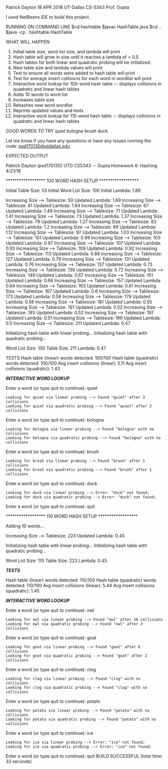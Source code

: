 Patrick Dayton
18 APR 2018
UT-Dallas
CS-5343
Prof. Gupta

I used NetBeans IDE to build this project.

RUNNING ON COMMAND LINE
$cd hashtable
$javac HashTable.java
$cd ..
$java -cp . hashtable.HashTable


WHAT WILL HAPPEN
1) Initial table size, word list size, and lambda will print
2) Hash table will grow in size until it reaches a lambda of < 0.5
3) Hash tables for both linear and quadratic probing will be initialized.
4) New table size and lambda values will print
5) Test to ensure all words were added to hash table will print
6) Test for average insert collisions for each word in wordlist will print
7) Interactive word lookup for 100-word hash table -- displays collisions in quadratic and linear hash tables
8) Adds 10 words to word list
9) Increases table size
10) Rehashes new word wordlist
11) Reprints updated values and tests
12) Interactive word lookup for 110-word hash table -- displays collisions in quadratic and linear hash tables

GOOD WORDS TO TRY
quiet
bologna
brush
duck


Let me know if you have any questions or have any issues running the code: pxd170130@utdallas.edu

EXPECTED OUTPUT

Patrick Dayton (pxd170130)
UTD CS5343 -- Gupta
Homework 6: Hashing
4/21/18


****************** 100 WORD HASH SETUP ******************

Initial Table Size:      53
Initial Word List Size:  100
Initial Lambda:          1.89

Increasing Size --> Tablesize: 59	Updated Lambda: 1.69
Increasing Size --> Tablesize: 61	Updated Lambda: 1.64
Increasing Size --> Tablesize: 67	Updated Lambda: 1.49
Increasing Size --> Tablesize: 71	Updated Lambda: 1.41
Increasing Size --> Tablesize: 73	Updated Lambda: 1.37
Increasing Size --> Tablesize: 79	Updated Lambda: 1.27
Increasing Size --> Tablesize: 83	Updated Lambda: 1.2
Increasing Size --> Tablesize: 89	Updated Lambda: 1.12
Increasing Size --> Tablesize: 97	Updated Lambda: 1.03
Increasing Size --> Tablesize: 101	Updated Lambda: 0.99
Increasing Size --> Tablesize: 103	Updated Lambda: 0.97
Increasing Size --> Tablesize: 107	Updated Lambda: 0.93
Increasing Size --> Tablesize: 109	Updated Lambda: 0.92
Increasing Size --> Tablesize: 113	Updated Lambda: 0.88
Increasing Size --> Tablesize: 127	Updated Lambda: 0.79
Increasing Size --> Tablesize: 131	Updated Lambda: 0.76
Increasing Size --> Tablesize: 137	Updated Lambda: 0.73
Increasing Size --> Tablesize: 139	Updated Lambda: 0.72
Increasing Size --> Tablesize: 149	Updated Lambda: 0.67
Increasing Size --> Tablesize: 151	Updated Lambda: 0.66
Increasing Size --> Tablesize: 157	Updated Lambda: 0.64
Increasing Size --> Tablesize: 163	Updated Lambda: 0.61
Increasing Size --> Tablesize: 167	Updated Lambda: 0.6
Increasing Size --> Tablesize: 173	Updated Lambda: 0.58
Increasing Size --> Tablesize: 179	Updated Lambda: 0.56
Increasing Size --> Tablesize: 181	Updated Lambda: 0.55
Increasing Size --> Tablesize: 191	Updated Lambda: 0.52
Increasing Size --> Tablesize: 193	Updated Lambda: 0.52
Increasing Size --> Tablesize: 197	Updated Lambda: 0.51
Increasing Size --> Tablesize: 199	Updated Lambda: 0.5
Increasing Size --> Tablesize: 211	Updated Lambda: 0.47


Initializing hash table with linear probing...
Initializing hash table with quadratic probing...

Word List Size:  100
Table Size:      211
Lambda:          0.47

TESTS
Hash table (linear) words detected:    100/100
Hash table (quadratic) words detected: 100/100
Avg insert collisions (linear):    5.11
Avg insert collisions (quadratic): 1.43



***INTERACTIVE WORD LOOKUP***

Enter a word (or type quit to continue): quiet

	Looking for quiet via linear probing --> Found "quiet" after 3 collisions
	Looking for quiet via quadratic probing --> Found "quiet" after 2 collisions

Enter a word (or type quit to continue): bologna

	Looking for bologna via linear probing --> Found "bologna" with no collisions
	Looking for bologna via quadratic probing --> Found "bologna" with no collisions

Enter a word (or type quit to continue): brush

	Looking for brush via linear probing --> Found "brush" after 1 collisions
	Looking for brush via quadratic probing --> Found "brush" after 1 collisions

Enter a word (or type quit to continue): duck

	Looking for duck via linear probing --> Error: "duck" not found;
	Looking for duck via quadratic probing --> Error: "duck" not found;

Enter a word (or type quit to continue): quit



****************** 110 WORD HASH SETUP ******************

Adding 10 words...

Increasing Size --> Tablesize: 223	Updated Lambda: 0.45


Initializing hash table with linear probing...
Initializing hash table with quadratic probing...

Word List Size:  110
Table Size:      223
Lambda:          0.45

***TESTS***

Hash table (linear) words detected:    110/100
Hash table (quadratic) words detected: 110/100
Avg insert collisions (linear):    5.44
Avg insert collisions (quadratic): 1.45



***INTERACTIVE WORD LOOKUP***

Enter a word (or type quit to continue): owl

	Looking for owl via linear probing --> Found "owl" after 18 collisions
	Looking for owl via quadratic probing --> Found "owl" after 3 collisions

Enter a word (or type quit to continue): goat

	Looking for goat via linear probing --> Found "goat" after 6 collisions
	Looking for goat via quadratic probing --> Found "goat" after 2 collisions

Enter a word (or type quit to continue): clog

	Looking for clog via linear probing --> Found "clog" with no collisions
	Looking for clog via quadratic probing --> Found "clog" with no collisions

Enter a word (or type quit to continue): potato

	Looking for potato via linear probing --> Found "potato" with no collisions
	Looking for potato via quadratic probing --> Found "potato" with no collisions

Enter a word (or type quit to continue): ice

	Looking for ice via linear probing --> Error: "ice" not found;
	Looking for ice via quadratic probing --> Error: "ice" not found;

Enter a word (or type quit to continue): quit
BUILD SUCCESSFUL (total time: 33 seconds)
